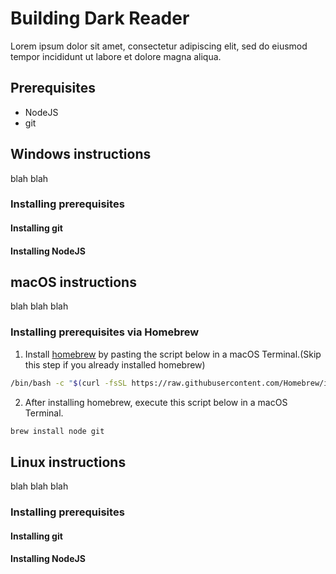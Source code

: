 # Building Dark Reader

Lorem ipsum dolor sit amet, consectetur adipiscing elit, sed do eiusmod tempor incididunt ut labore et dolore magna aliqua.


## Prerequisites

- NodeJS
- git

## Windows instructions

blah blah 

### Installing prerequisites 

#### Installing git

#### Installing NodeJS


## macOS instructions

blah blah blah

### Installing prerequisites via Homebrew

1. Install [homebrew](https://brew.sh/) by pasting the script below in a macOS Terminal.(Skip this step if you already installed homebrew)

```sh
/bin/bash -c "$(curl -fsSL https://raw.githubusercontent.com/Homebrew/install/HEAD/install.sh)"
```

2. After installing homebrew, execute this script below in a macOS Terminal.

```sh
brew install node git
```

## Linux instructions

blah blah blah

### Installing prerequisites

#### Installing git

#### Installing NodeJS
